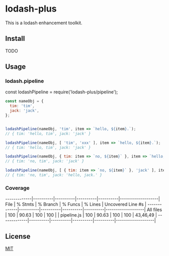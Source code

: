 # lodash-plus
This is a lodash enhancement toolkit.

## Install
TODO

## Usage
### lodash.pipeline
const lodashPipeline = require('lodash-plus/pipeline');

```javascript
const nameObj = {
  tim: 'tim',
  jack: 'jack',
};


lodashPipeline(nameObj, 'tim', item => `hello, ${item}.`);
// { tim: 'hello, tim', jack: 'jack' }

lodashPipeline(nameObj, [ 'tim', 'xxx' ], item => `hello, ${item}.`);
// { tim: 'hello, tim', jack: 'jack' }

lodashPipeline(nameObj, { tim: item => `no, ${item}` }, item => `hello, ${item}.`);
// { tim: 'no, tim', jack: 'jack' }

lodashPipeline(nameObj, [ { tim: item => `no, ${item}` }, 'jack' ], item => `hello, ${item}.`);
// { tim: 'no, tim', jack: 'hello, jack.' }
```

### Coverage
-------------|----------|----------|----------|----------|-------------------|
File         |  % Stmts | % Branch |  % Funcs |  % Lines | Uncovered Line #s |
-------------|----------|----------|----------|----------|-------------------|
All files    |      100 |    90.63 |      100 |      100 |                   |
 pipeline.js |      100 |    90.63 |      100 |      100 |          43,46,49 |
-------------|----------|----------|----------|----------|-------------------|

## License
[MIT](http://opensource.org/licenses/MIT)

